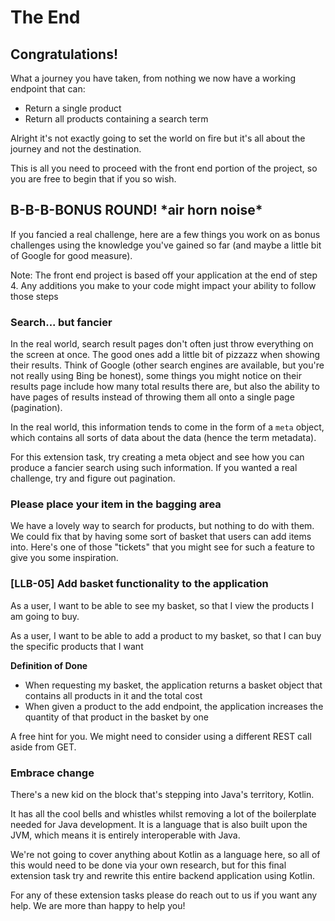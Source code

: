 # The End

## Congratulations!
What a journey you have taken, from nothing we now have a working endpoint that can:
- Return a single product
- Return all products containing a search term

Alright it's not exactly going to set the world on fire but it's all about the journey and not the destination.

This is all you need to proceed with the front end portion of the project, so you are free to begin that if you so wish.

## B-B-B-BONUS ROUND! \*air horn noise\*
If you fancied a real challenge, here are a few things you work on as bonus challenges using the knowledge you've gained so far 
(and maybe a little bit of Google for good measure).

Note: The front end project is based off your application at the end of step 4. Any additions you make to your code
might impact your ability to follow those steps

### Search... but fancier
In the real world, search result pages don't often just throw everything on the screen at once. The good ones add a little
bit of pizzazz when showing their results. 
Think of Google (other search engines are available, but you're not really using Bing be honest), some things you might notice
on their results page include how many total results there are, but also the ability to have pages of results instead of throwing
them all onto a single page (pagination).

In the real world, this information tends to come in the form of a `meta` object, which contains all sorts of data
about the data (hence the term metadata).

For this extension task, try creating a meta object and see how you can produce a fancier search using such information.
If you wanted a real challenge, try and figure out pagination.

### Please place your item in the bagging area
We have a lovely way to search for products, but nothing to do with them. We could fix that by having some sort of basket 
that users can add items into.
Here's one of those "tickets" that you might see for such a feature to give you some inspiration.

### [LLB-05] Add basket functionality to the application
As a user, I want to be able to see my basket, so that I view the products I am going to buy.

As a user, I want to be able to add a product to my basket, so that I can buy the specific products that I want

**Definition of Done**
- When requesting my basket, the application returns a basket object that contains all products in it and the total cost
- When given a product to the add endpoint, the application increases the quantity of that product in the basket by one

A free hint for you. We might need to consider using a different REST call aside from GET.

### Embrace change
There's a new kid on the block that's stepping into Java's territory, Kotlin.

It has all the cool bells and whistles whilst removing a lot of the boilerplate needed for Java development. It is a language
that is also built upon the JVM, which means it is entirely interoperable with Java.

We're not going to cover anything about Kotlin as a language here, so all of this would need to be done via your
own research, but for this final extension task try and rewrite this entire backend application using Kotlin.


For any of these extension tasks please do reach out to us if you want any help. We are more than happy to help you!
